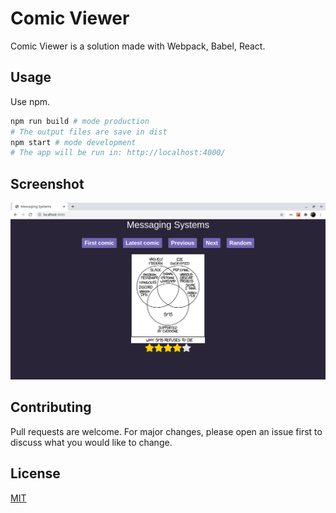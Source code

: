 # Comic Viewer

Comic Viewer is a solution made with Webpack, Babel, React.

## Usage

Use npm.

```bash
npm run build # mode production
# The output files are save in dist
npm start # mode development
# The app will be run in: http://localhost:4000/
``` 

## Screenshot

![Comic Viewer](./.readme-static/Comic.png)


## Contributing
Pull requests are welcome. For major changes, please open an issue first to discuss what you would like to change.


## License
[MIT](https://choosealicense.com/licenses/mit/)
